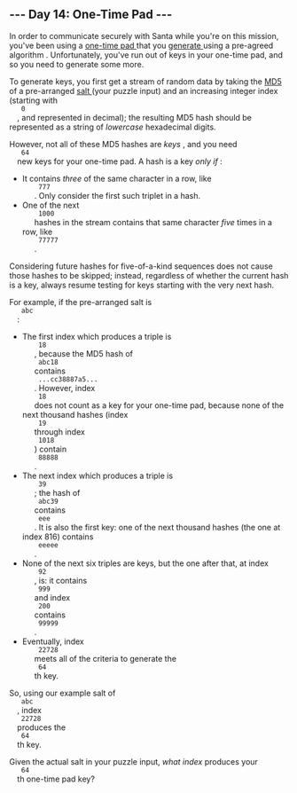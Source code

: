 <article class="day-desc">
 <h2>
  --- Day 14: One-Time Pad ---
 </h2>
 <p>
  In order to communicate securely with Santa while you're on this mission, you've been using a
  <a href="https://en.wikipedia.org/wiki/One-time_pad">
   one-time pad
  </a>
  that you
  <a href="https://en.wikipedia.org/wiki/Security_through_obscurity">
   generate
  </a>
  using a
  <span title="This also happens to be the plot of World War II.">
   pre-agreed algorithm
  </span>
  . Unfortunately, you've run out of keys in your one-time pad, and so you need to generate some more.
 </p>
 <p>
  To generate keys, you first get a stream of random data by taking the
  <a href="https://en.wikipedia.org/wiki/MD5">
   MD5
  </a>
  of a pre-arranged
  <a href="https://en.wikipedia.org/wiki/Salt_(cryptography)">
   salt
  </a>
  (your puzzle input) and an increasing integer index (starting with
  <code>
   0
  </code>
  , and represented in decimal); the resulting MD5 hash should be represented as a string of
  <em>
   lowercase
  </em>
  hexadecimal digits.
 </p>
 <p>
  However, not all of these MD5 hashes are
  <em>
   keys
  </em>
  , and you need
  <code>
   64
  </code>
  new keys for your one-time pad.  A hash is a key
  <em>
   only if
  </em>
  :
 </p>
 <ul>
  <li>
   It contains
   <em>
    three
   </em>
   of the same character in a row, like
   <code>
    777
   </code>
   . Only consider the first such triplet in a hash.
  </li>
  <li>
   One of the next
   <code>
    1000
   </code>
   hashes in the stream contains that same character
   <em>
    five
   </em>
   times in a row, like
   <code>
    77777
   </code>
   .
  </li>
 </ul>
 <p>
  Considering future hashes for five-of-a-kind sequences does not cause those hashes to be skipped; instead, regardless of whether the current hash is a key, always resume testing for keys starting with the very next hash.
 </p>
 <p>
  For example, if the pre-arranged salt is
  <code>
   abc
  </code>
  :
 </p>
 <ul>
  <li>
   The first index which produces a triple is
   <code>
    18
   </code>
   , because the MD5 hash of
   <code>
    abc18
   </code>
   contains
   <code>
    ...cc38887a5...
   </code>
   . However, index
   <code>
    18
   </code>
   does not count as a key for your one-time pad, because none of the next thousand hashes (index
   <code>
    19
   </code>
   through index
   <code>
    1018
   </code>
   ) contain
   <code>
    88888
   </code>
   .
  </li>
  <li>
   The next index which produces a triple is
   <code>
    39
   </code>
   ; the hash of
   <code>
    abc39
   </code>
   contains
   <code>
    eee
   </code>
   . It is also the first key: one of the next thousand hashes (the one at index 816) contains
   <code>
    eeeee
   </code>
   .
  </li>
  <li>
   None of the next six triples are keys, but the one after that, at index
   <code>
    92
   </code>
   , is: it contains
   <code>
    999
   </code>
   and index
   <code>
    200
   </code>
   contains
   <code>
    99999
   </code>
   .
  </li>
  <li>
   Eventually, index
   <code>
    22728
   </code>
   meets all of the criteria to generate the
   <code>
    64
   </code>
   th key.
  </li>
 </ul>
 <p>
  So, using our example salt of
  <code>
   abc
  </code>
  , index
  <code>
   22728
  </code>
  produces the
  <code>
   64
  </code>
  th key.
 </p>
 <p>
  Given the actual salt in your puzzle input,
  <em>
   what index
  </em>
  produces your
  <code>
   64
  </code>
  th one-time pad key?
 </p>
</article>
